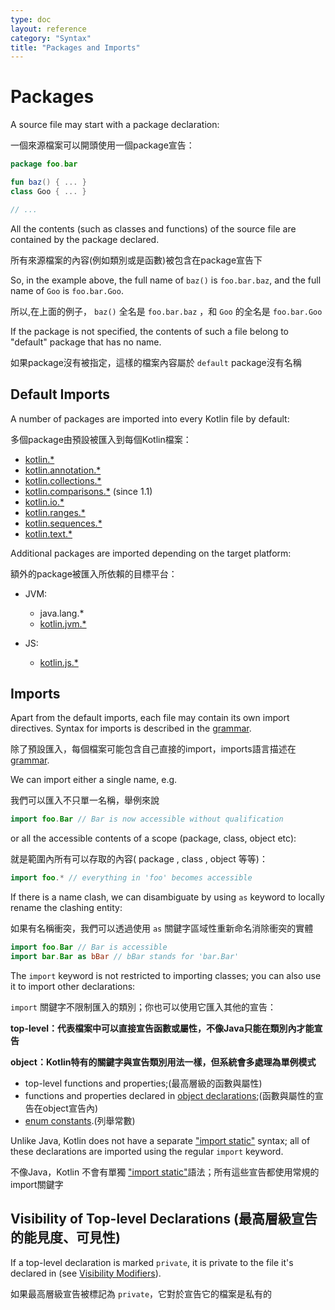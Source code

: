 ```yaml
---
type: doc
layout: reference
category: "Syntax"
title: "Packages and Imports"
---
```


# Packages

A source file may start with a package declaration:

一個來源檔案可以開頭使用一個package宣告：
``` kotlin
package foo.bar

fun baz() { ... }
class Goo { ... }

// ...
```
All the contents (such as classes and functions) of the source file are contained by the package declared.

所有來源檔案的內容(例如類別或是函數)被包含在package宣告下

So, in the example above, the full name of `baz()` is `foo.bar.baz`, and the full name of `Goo` is `foo.bar.Goo`. 

所以,在上面的例子， `baz()` 全名是 `foo.bar.baz` ，和 `Goo` 的全名是 `foo.bar.Goo`

If the package is not specified, the contents of such a file belong to "default" package that has no name.

如果package沒有被指定，這樣的檔案內容屬於 `default` package沒有名稱

## Default Imports

A number of packages are imported into every Kotlin file by default:

多個package由預設被匯入到每個Kotlin檔案：

- [kotlin.*](https://kotlinlang.org/api/latest/jvm/stdlib/kotlin/index.html)
- [kotlin.annotation.*](https://kotlinlang.org/api/latest/jvm/stdlib/kotlin.annotation/index.html)
- [kotlin.collections.*](https://kotlinlang.org/api/latest/jvm/stdlib/kotlin.collections/index.html)
- [kotlin.comparisons.*](https://kotlinlang.org/api/latest/jvm/stdlib/kotlin.comparisons/index.html)  (since 1.1)
- [kotlin.io.*](https://kotlinlang.org/api/latest/jvm/stdlib/kotlin.io/index.html)
- [kotlin.ranges.*](https://kotlinlang.org/api/latest/jvm/stdlib/kotlin.ranges/index.html)
- [kotlin.sequences.*](https://kotlinlang.org/api/latest/jvm/stdlib/kotlin.sequences/index.html)
- [kotlin.text.*](https://kotlinlang.org/api/latest/jvm/stdlib/kotlin.text/index.html)

Additional packages are imported depending on the target platform:

額外的package被匯入所依賴的目標平台：

- JVM:
  - java.lang.*
  - [kotlin.jvm.*](https://kotlinlang.org/api/latest/jvm/stdlib/kotlin.jvm/index.html)

- JS:    
  - [kotlin.js.*](https://kotlinlang.org/api/latest/jvm/stdlib/kotlin.js/index.html)

## Imports

Apart from the default imports, each file may contain its own import directives.
Syntax for imports is described in the [grammar](https://kotlinlang.org/docs/reference/grammar.html#import).

除了預設匯入，每個檔案可能包含自己直接的import，imports語言描述在 [grammar](https://kotlinlang.org/docs/reference/grammar.html#import).

We can import either a single name, e.g.

我們可以匯入不只單一名稱，舉例來說

``` kotlin
import foo.Bar // Bar is now accessible without qualification
```

or all the accessible contents of a scope (package, class, object etc):

就是範圍內所有可以存取的內容( package , class , object 等等)：

``` kotlin
import foo.* // everything in 'foo' becomes accessible
```

If there is a name clash, we can disambiguate by using `as` keyword to locally rename the clashing entity:

如果有名稱衝突，我們可以透過使用 `as` 關鍵字區域性重新命名消除衝突的實體


``` kotlin
import foo.Bar // Bar is accessible
import bar.Bar as bBar // bBar stands for 'bar.Bar'
```

The `import` keyword is not restricted to importing classes; you can also use it to import other declarations:

`import` 關鍵字不限制匯入的類別；你也可以使用它匯入其他的宣告：

**top-level：代表檔案中可以直接宣告函數或屬性，不像Java只能在類別內才能宣告**

**object：Kotlin特有的關鍵字與宣告類別用法一樣，但系統會多處理為單例模式**

  * top-level functions and properties;(最高層級的函數與屬性)
  * functions and properties declared in [object declarations](object-declarations.md#object-declarations);(函數與屬性的宣告在object宣告內)
  * [enum constants](enum-classes.md).(列舉常數)

Unlike Java, Kotlin does not have a separate ["import static"](https://docs.oracle.com/javase/8/docs/technotes/guides/language/static-import.html) syntax; all of these declarations are imported using the regular `import` keyword.

不像Java，Kotlin 不會有單獨 ["import static"](https://docs.oracle.com/javase/8/docs/technotes/guides/language/static-import.html)語法；所有這些宣告都使用常規的import關鍵字

## Visibility of Top-level Declarations (最高層級宣告的能見度、可見性)

If a top-level declaration is marked `private`, it is private to the file it's declared in (see [Visibility Modifiers](visibility-modifiers.md)).

如果最高層級宣告被標記為 `private`，它對於宣告它的檔案是私有的